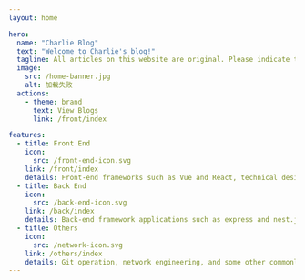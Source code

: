 ```yaml
---
layout: home

hero:
  name: "Charlie Blog"
  text: "Welcome to Charlie's blog!"
  tagline: All articles on this website are original. Please indicate the source when reprinting!
  image:
    src: /home-banner.jpg
    alt: 加载失败
  actions:
    - theme: brand
      text: View Blogs
      link: /front/index

features:
  - title: Front End
    icon:
      src: /front-end-icon.svg
    link: /front/index
    details: Front-end frameworks such as Vue and React, technical design such as micro-front-end and low code, and common front-end performance optimization schemes
  - title: Back End
    icon:
      src: /back-end-icon.svg
    link: /back/index
    details: Back-end framework applications such as express and nest.js, as well as the operation of common data such as mysql and mongodb
  - title: Others
    icon:
      src: /network-icon.svg
    link: /others/index
    details: Git operation, network engineering, and some other commonly used programming tools, skills and so on
---
```

